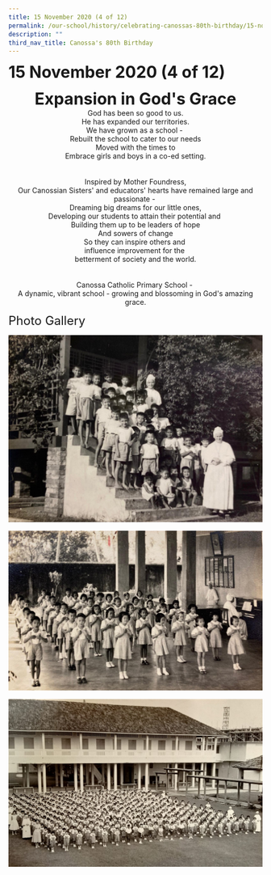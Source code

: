 ```yaml
---
title: 15 November 2020 (4 of 12)
permalink: /our-school/history/celebrating-canossas-80th-birthday/15-november-2020-4-of-12
description: ""
third_nav_title: Canossa's 80th Birthday
---
```

**<font size=6>15 November 2020 (4 of 12)</font>**

<center>
	
**<font size=6>Expansion in God's Grace</font>**
<br>
God has been so good to us.  <br>
He has expanded our territories.  <br>
We have grown as a school -   <br>
Rebuilt the school to cater to our needs  <br>
Moved with the times to  <br>
Embrace girls and boys in a co-ed setting.  <br>
  <br><br>
Inspired by Mother Foundress,  <br>
Our Canossian Sisters' and educators' hearts have remained large and passionate -   <br>
Dreaming big dreams for our little ones,  <br>
Developing our students to attain their potential and   <br>
Building them up to be leaders of hope  <br>
And sowers of change  <br>
So they can inspire others and   <br>
influence improvement for the   <br>
betterment of society and the world.  <br>
  <br><br>
Canossa Catholic Primary School -   <br>
A dynamic, vibrant school - growing and blossoming in God's amazing grace.
	
</center>

<font size=5>Photo Gallery</font>

![](/images/History/15%20Nov%2020%201.jpeg)

![](/images/History/15%20Nov%2020%202.jpeg)

![](/images/History/15%20Nov%2020%203.jpeg)
